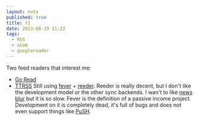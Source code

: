```yaml
---
layout: note
published: true
title: t1
date: 2013-08-19 11:23
tags: 
  - RSS
  - atom
  - googlereader
---
```


Two feed readers that interest me:
- [Go Read](http://www.goread.io)
- [TTRSS](http://tt-rss.org/redmine/projects/tt-rss/wiki)
Still using [fever](http://feedafever.com) + [reeder](http://reederapp.com).  Reeder is really decent, but I don't like the development model or the other sync backends.  I wan't to like [news blur](http://www.newsblur.com) but it is so slow.  Fever is the definition of a passive income project.  Development on it is completely dead, it's full of bugs and does not even support things like [PuSH](http://code.google.com/p/pubsubhubbub/).
